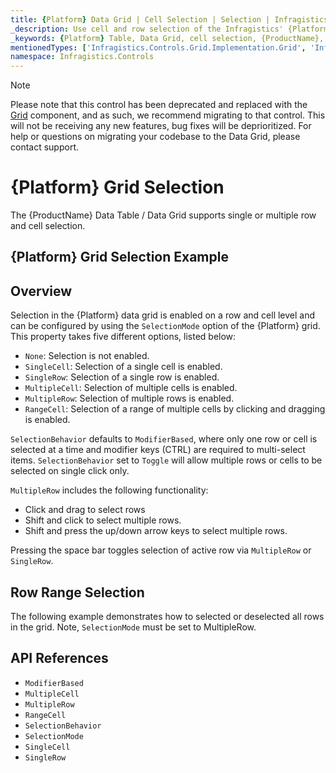 ```yaml
---
title: {Platform} Data Grid | Cell Selection | Selection | Infragistics
_description: Use cell and row selection of the Infragistics' {Platform} data grid to highlight areas of the table. Learn how to configure single or multiple row selection for the {ProductName} table.
_keywords: {Platform} Table, Data Grid, cell selection, {ProductName}, Infragistics
mentionedTypes: ['Infragistics.Controls.Grid.Implementation.Grid', 'Infragistics.Controls.Grid.Implementation.GridSelectionMode']
namespace: Infragistics.Controls
---
```


<!-- Blazor, WebComponents -->

> [!Note]
Please note that this control has been deprecated and replaced with the [Grid](grid/overview.md) component, and as such, we recommend migrating to that control. This will not be receiving any new features, bug fixes will be deprioritized. For help or questions on migrating your codebase to the Data Grid, please contact support. 

<!-- end: Blazor, WebComponents -->

# {Platform} Grid Selection

The {ProductName} Data Table / Data Grid supports single or multiple row and cell selection.

## {Platform} Grid Selection Example


<code-view style="height: 600px"
           data-demos-base-url="{environment:dvDemosBaseUrl}"
           iframe-src="{environment:dvDemosBaseUrl}/grids/data-grid-cell-selection"
           alt="{Platform} Grid Selection Example"
           github-src="grids/data-grid/cell-selection">
</code-view>

<div class="divider--half"></div>

## Overview

Selection in the {Platform} data grid is enabled on a row and cell level and can be configured by using the `SelectionMode` option of the {Platform} grid. This property takes five different options, listed below:

- `None`: Selection is not enabled.
- `SingleCell`: Selection of a single cell is enabled.
- `SingleRow`: Selection of a single row is enabled.
- `MultipleCell`: Selection of multiple cells is enabled.
- `MultipleRow`: Selection of multiple rows is enabled.
- `RangeCell`: Selection of a range of multiple cells by clicking and dragging is enabled.

`SelectionBehavior` defaults to `ModifierBased`, where only one row or cell is selected at a time and modifier keys (CTRL) are required to multi-select items. `SelectionBehavior` set to `Toggle` will allow multiple rows or cells to be selected on single click only.

`MultipleRow` includes the following functionality:
- Click and drag to select rows
- Shift and click to select multiple rows.
- Shift and press the up/down arrow keys to select multiple rows.

Pressing the space bar toggles selection of active row via `MultipleRow` or `SingleRow`.

## Row Range Selection

The following example demonstrates how to selected or deselected all rows in the grid. Note, `SelectionMode` must be set to MultipleRow.

<code-view style="height: 600px"
           data-demos-base-url="{environment:dvDemosBaseUrl}"
           iframe-src="{environment:dvDemosBaseUrl}/grids/data-grid-row-selection"
           alt="{Platform} Grid Selection Example"
           github-src="grids/data-grid/row-selection" >
</code-view>

<div class="divider--half"></div>

## API References

 - `ModifierBased`
 - `MultipleCell`
 - `MultipleRow`
 - `RangeCell`
 - `SelectionBehavior`
 - `SelectionMode`
 - `SingleCell`
 - `SingleRow`